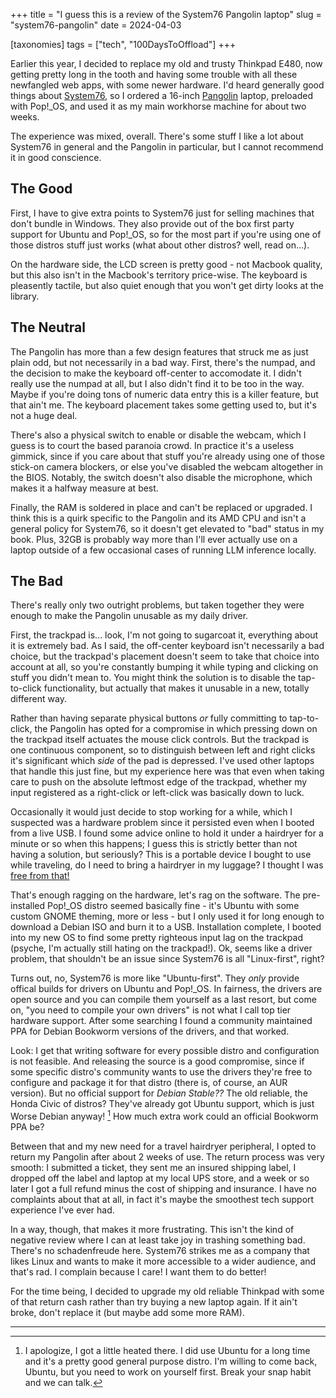 +++
title =  "I guess this is a review of the System76 Pangolin laptop"
slug =  "system76-pangolin"
date = 2024-04-03

[taxonomies]
tags = ["tech", "100DaysToOffload"]
+++


Earlier this year, I decided to replace my old and trusty Thinkpad E480, now getting pretty long in the tooth and having some trouble with all these newfangled web apps, with some newer hardware. I'd heard generally good things about [System76](https://system76.com/), so I ordered a 16-inch [Pangolin](https://system76.com/laptops/pangolin) laptop, preloaded with Pop!_OS, and used it as my main workhorse machine for about two weeks.

The experience was mixed, overall. There's some stuff I like a lot about System76 in general and the Pangolin in particular, but I cannot recommend it in good conscience.  

## The Good

First, I have to give extra points to System76 just for selling machines that don't bundle in Windows. They also provide out of the box first party support for Ubuntu and Pop!_OS, so for the most part if you're using one of those distros stuff just works  (what about other distros? well, read on...).

On the hardware side, the LCD screen is pretty good - not Macbook quality, but this also isn't in the Macbook's territory price-wise. The keyboard is pleasently tactile, but also quiet enough that you won't get dirty looks at the library.

## The Neutral

The Pangolin has more than a few design features that struck me as just plain odd, but not necessarily in a bad way.  First, there's the  numpad, and the decision to make the keyboard off-center to accomodate it. I didn't really use the numpad at all, but I also didn't find it to be too in the way. Maybe if you're doing tons of numeric data entry this is a killer feature, but that ain't me. The keyboard placement takes some getting used to, but it's not a huge deal. 

There's also a physical switch to enable or disable the webcam, which I guess is to court the based paranoia crowd. In practice it's a useless gimmick, since if you care about that stuff you're already using one of those stick-on camera blockers, or else you've disabled the webcam altogether in the BIOS. Notably, the switch doesn't also disable the microphone, which makes it a halfway measure at best.

Finally, the RAM is soldered in place and can't be replaced or upgraded. I think this is a quirk specific to the Pangolin and its AMD CPU and isn't a general policy for System76, so it doesn't get elevated to "bad" status in my book. Plus, 32GB is probably way more than I'll ever actually use on a laptop outside of a few occasional cases of running LLM inference locally.


## The Bad

There's really only two outright problems, but taken together they were enough to make the Pangolin unusable as my daily driver. 

First, the trackpad is... look, I'm not going to sugarcoat it, everything about it is extremely bad.  As I said, the off-center keyboard isn't necessarily a bad choice, but the trackpad's placement doesn't seem to take that choice into account at all, so you're constantly bumping it while typing and clicking on stuff you didn't mean to. You might think the solution is to disable the tap-to-click functionality, but actually that makes it unusable in a new, totally different way. 

Rather than having separate physical buttons *or* fully committing to tap-to-click, the Pangolin has opted for a compromise in which pressing down on the trackpad itself actuates the mouse click controls. But the trackpad is one continuous component, so to distinguish between left and right clicks it's significant which *side* of the pad is depressed. I've used other laptops that handle this just fine, but my experience here was that even when taking care to push on the absolute leftmost edge of the trackpad, whether my input registered as a right-click or left-click was basically down to luck. 

Occasionally it would just decide to stop working for a while, which I suspected was a hardware problem since it persisted even when I booted from a live USB. I found some advice online to hold it under a hairdryer for a minute or so when this happens; I guess this is strictly better than not having a solution, but seriously? This is a portable device I bought to use while traveling, do I need to bring a hairdryer in my luggage? I thought I was [free from that!](/blog/bald)

That's enough ragging on the hardware, let's rag on the software. The pre-installed Pop!_OS distro seemed basically fine - it's Ubuntu with some custom GNOME theming, more or less - but I only used it for long enough to download a Debian ISO and burn it to a USB. Installation complete, I booted into my new OS to find some pretty righteous input lag on the trackpad (psyche, I'm actually still hating on the trackpad!). Ok, seems like a driver problem, that shouldn't be an issue since System76 is all "Linux-first", right? 

Turns out, no, System76 is more like "Ubuntu-first". They *only* provide offical builds for drivers on Ubuntu and Pop!_OS. In fairness, the drivers are open source and you can compile them yourself as a last resort, but come on, "you need to compile your own drivers" is not what I call top tier hardware support. After some searching I found a community maintained PPA for Debian Bookworm versions of the drivers, and that worked.


Look: I get that writing software for every possible distro and configuration is not feasible. And releasing the source is a good compromise, since if some specific distro's community wants to use the drivers they're free to configure and package it for that distro (there is, of course, an AUR version). But no official support for *Debian Stable??* The old reliable, the Honda Civic of distros?  They've already got Ubuntu support, which is just Worse Debian anyway! [^1] How much extra work could an official Bookworm PPA be? 

Between that and my new need for a travel hairdryer peripheral, I opted to return my Pangolin after about 2 weeks of use. The return process was very smooth: I submitted a ticket, they sent me an insured shipping label, I dropped off the label and laptop at my local UPS store, and a week or so later I got a full refund minus the cost of shipping and insurance. I have no complaints about that at all, in fact it's maybe the smoothest tech support experience I've ever had.

In a way, though, that makes it more frustrating. This isn't the kind of negative review where I can at least take joy in trashing something bad. There's no schadenfreude here. System76 strikes me as a company that likes Linux and wants to make it more accessible to a wider audience, and that's rad. I complain because I care! I want them to do better!

For the time being, I decided to upgrade my old reliable Thinkpad with some of that return cash rather than try buying a new laptop again. If it ain't broke, don't replace it (but maybe add some more RAM). 




---
[^1]: I apologize, I got a little heated there. I did use Ubuntu for a long time and it's a pretty good general purpose distro. I'm willing to come back, Ubuntu, but you need to work on yourself first. Break your snap habit and we can talk.
